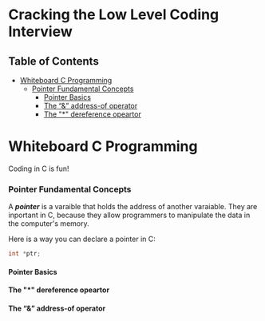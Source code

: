 # Cracking the Low Level Coding Interview

## Table of Contents
- [Whiteboard C Programming](#whiteboard-c-programming)
  - [Pointer Fundamental Concepts](#pointer-fundamental-concepts)
    - [Pointer Basics](#pointer-basics)
    - [The “&” address-of operator](#the--address-of-operator)
    - [The "*" dereference opeartor](#the--dereference-opeartor)

# Whiteboard C Programming
Coding in C is fun!

### Pointer Fundamental Concepts
A ***pointer*** is a varaible that holds the address of another varaiable. They are inportant in C, because they allow programmers to manipulate the data in the computer's memory.

Here is a way you can declare a pointer in C:
```c
int *ptr;
```

#### Pointer Basics

#### The "*" dereference opeartor

#### The “&” address-of operator